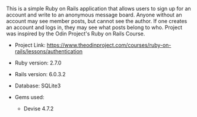 This is a simple Ruby on Rails application that allows users to sign up for an account and write to an anonymous message board. Anyone without an account may see member posts, but cannot see the author. If one creates an account and logs in, they may see what posts belong to who. Project was inspired by the Odin Project's Ruby on Rails Course.

* Project Link: https://www.theodinproject.com/courses/ruby-on-rails/lessons/authentication

* Ruby version: 2.7.0

* Rails version: 6.0.3.2

* Database: SQLite3

* Gems used:

    * Devise 4.7.2
